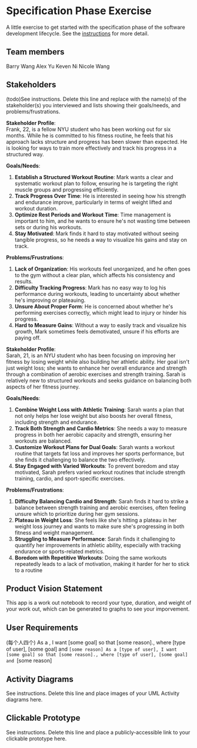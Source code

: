 # Specification Phase Exercise

A little exercise to get started with the specification phase of the software development lifecycle. See the [instructions](instructions.md) for more detail.

## Team members

Barry Wang
Alex Yu
Keven Ni
Nicole Wang

## Stakeholders

(todo)See instructions. Delete this line and replace with the name(s) of the stakeholder(s) you interviewed and lists showing their goals/needs, and problems/frustrations.

**Stakeholder Profile**:  
Frank, 22, is a fellow NYU student who has been working out for six months. While he is committed to his fitness routine, he feels that his approach lacks structure and progress has been slower than expected. He is looking for ways to train more effectively and track his progress in a structured way.

**Goals/Needs**:  
1. **Establish a Structured Workout Routine**: Mark wants a clear and systematic workout plan to follow, ensuring he is targeting the right muscle groups and progressing efficiently.
2. **Track Progress Over Time**: He is interested in seeing how his strength and endurance improve, particularly in terms of weight lifted and workout duration.
3. **Optimize Rest Periods and Workout Time**: Time management is important to him, and he wants to ensure he's not wasting time between sets or during his workouts.
4. **Stay Motivated**: Mark finds it hard to stay motivated without seeing tangible progress, so he needs a way to visualize his gains and stay on track.

**Problems/Frustrations**:  
1. **Lack of Organization**: His workouts feel unorganized, and he often goes to the gym without a clear plan, which affects his consistency and results.
2. **Difficulty Tracking Progress**: Mark has no easy way to log his performance during workouts, leading to uncertainty about whether he's improving or plateauing.
3. **Unsure About Proper Form**: He is concerned about whether he's performing exercises correctly, which might lead to injury or hinder his progress.
4. **Hard to Measure Gains**: Without a way to easily track and visualize his growth, Mark sometimes feels demotivated, unsure if his efforts are paying off.


**Stakeholder Profile**:  
Sarah, 21, is an NYU student who has been focusing on improving her fitness by losing weight while also building her athletic ability. Her goal isn't just weight loss; she wants to enhance her overall endurance and strength through a combination of aerobic exercises and strength training. Sarah is relatively new to structured workouts and seeks guidance on balancing both aspects of her fitness journey.

**Goals/Needs**:  
1. **Combine Weight Loss with Athletic Training**: Sarah wants a plan that not only helps her lose weight but also boosts her overall fitness, including strength and endurance.
2. **Track Both Strength and Cardio Metrics**: She needs a way to measure progress in both her aerobic capacity and strength, ensuring her workouts are balanced.
3. **Customize Workout Plans for Dual Goals**: Sarah wants a workout routine that targets fat loss and improves her sports performance, but she finds it challenging to balance the two effectively.
4. **Stay Engaged with Varied Workouts**: To prevent boredom and stay motivated, Sarah prefers varied workout routines that include strength training, cardio, and sport-specific exercises.

**Problems/Frustrations**:  
1. **Difficulty Balancing Cardio and Strength**: Sarah finds it hard to strike a balance between strength training and aerobic exercises, often feeling unsure which to prioritize during her gym sessions.
2. **Plateau in Weight Loss**: She feels like she's hitting a plateau in her weight loss journey and wants to make sure she's progressing in both fitness and weight management.
3. **Struggling to Measure Performance**: Sarah finds it challenging to quantify her improvements in athletic ability, especially with tracking endurance or sports-related metrics.
4. **Boredom with Repetitive Workouts**: Doing the same workouts repeatedly leads to a lack of motivation, making it harder for her to stick to a routine


## Product Vision Statement

This app is a work out notebook to record your type, duration, and weight of your work out, which can be generated to graphs to see your imporvement.

## User Requirements

(每个人四个)
As a , I want [some goal] so that [some reason]., where [type of user], [some goal] and `[some reason]
As a [type of user], I want [some goal] so that [some reason]., where [type of user], [some goal] and `[some reason]

## Activity Diagrams

See instructions. Delete this line and place images of your UML Activity diagrams here.

## Clickable Prototype

See instructions. Delete this line and place a publicly-accessible link to your clickable prototype here.
